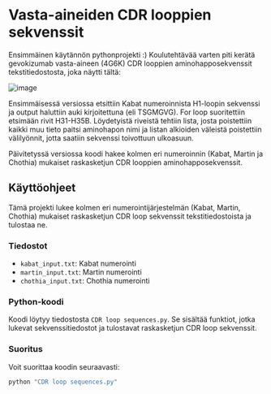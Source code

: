 # Vasta-aineiden CDR looppien sekvenssit

Ensimmäinen käytännön pythonprojekti :)
Koulutehtävää varten piti kerätä gevokizumab vasta-aineen (4G6K) CDR looppien aminohapposekvenssit tekstitiedostosta, joka näytti tältä:

![image](https://github.com/user-attachments/assets/b53c44b8-94b4-4b8c-83dd-1a2091020d7b)

Ensimmäisessä versiossa etsittiin Kabat numeroinnista H1-loopin sekvenssi ja output haluttiin auki kirjoitettuna (eli TSGMGVG). For loop suoritettiin etsimään rivit H31-H35B. Löydetyistä riveistä tehtiin lista, josta poistettiin kaikki muu tieto paitsi aminohapon nimi ja listan alkioiden väleistä poistettiin välilyönnit, jotta saatiin sekvenssi toivottuun ulkoasuun.

Päivitetyssä versiossa koodi hakee kolmen eri numeroinnin (Kabat, Martin ja Chothia) mukaiset raskasketjun CDR looppien aminohapposekvenssit.

## Käyttöohjeet

Tämä projekti lukee kolmen eri numerointijärjestelmän (Kabat, Martin, Chothia) mukaiset raskasketjun CDR loop sekvenssit tekstitiedostoista ja tulostaa ne.

### Tiedostot

- `kabat_input.txt`: Kabat numerointi
- `martin_input.txt`: Martin numerointi
- `chothia_input.txt`: Chothia numerointi

### Python-koodi

Koodi löytyy tiedostosta `CDR loop sequences.py`. Se sisältää funktiot, jotka lukevat sekvenssitiedostot ja tulostavat raskasketjun CDR loop sekvenssit.

### Suoritus

Voit suorittaa koodin seuraavasti:

```sh
python "CDR loop sequences.py"